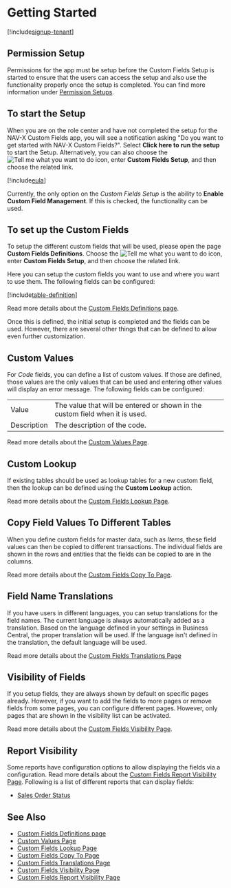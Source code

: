 # Getting Started

[!include[signup-tenant](includes/signup-tenant.md)]

## Permission Setup

Permissions for the app must be setup before the Custom Fields Setup is started to ensure that the users can access the setup and also use the functionality properly once the setup is completed. You can find more information under [Permission Setups](permission-setups.md).

## To start the Setup

When you are on the role center and have not completed the setup for the NAV-X Custom Fields app, you will see a notification asking "Do you want to get started with NAV-X Custom Fields?". Select **Click here to run the setup** to start the Setup. Alternatively, you can also choose the ![Tell me what you want to do](/images/magnifying-glass.gif) icon, enter **Custom Fields Setup**, and then choose the related link.

[!include[eula](../includes/eula.md)]

Currently, the only option on the *Custom Fields Setup* is the ability to **Enable Custom Field Management**. If this is checked, the functionality can be used.

## To set up the Custom Fields

To setup the different custom fields that will be used, please open the page **Custom Fields Definitions**. Choose the ![Tell me what you want to do](/images/magnifying-glass.gif) icon, enter **Custom Fields Setup**, and then choose the related link.

Here you can setup the custom fields you want to use and where you want to use them. The following fields can be configured:

[!include[table-definition](includes/table-definition.md)]

Read more details about the [Custom Fields Definitions page](page-customfield-definitions.md).

Once this is defined, the initial setup is completed and the fields can be used. However, there are several other things that can be defined to allow even further customization.

## Custom Values

For *Code* fields, you can define a list of custom values. If those are defined, those values are the only values that can be used and entering other values will display an error message. The following fields can be configured:

| | |
|-|-|
| Value | The value that will be entered or shown in the custom field when it is used. |
| Description | The description of the code. |

Read more details about the [Custom Values Page](page-customfield-custom-values.md).

## Custom Lookup

If existing tables should be used as lookup tables for a new custom field, then the lookup can be defined using the **Custom Lookup** action.

Read more details about the [Custom Fields Lookup Page](page-customfield-lookup.md).

## Copy Field Values To Different Tables

When you define custom fields for master data, such as *Items*, these field values can then be copied to different transactions. The individual fields are shown in the rows and entities that the fields can be copied to are in the columns.

Read more details about the [Custom Fields Copy To Page](page-customfield-copy-to.md).

## Field Name Translations

If you have users in different languages, you can setup translations for the field names. The current language is always automatically added as a translation. Based on the language defined in your settings in Business Central, the proper translation will be used. If the language isn't defined in the translation, the default language will be used.

Read more details about the [Custom Fields Translations Page](page-customfield-translations.md)

## Visibility of Fields

If you setup fields, they are always shown by default on specific pages already. However, if you want to add the fields to more pages or remove fields from some pages, you can configure different pages. However, only pages that are shown in the visibility list can be activated.

Read more details about the [Custom Fields Visibility Page](page-customfield-visibility.md).

## Report Visibility

Some reports have configuration options to allow displaying the fields via a configuration. Read more details about the [Custom Fields Report Visibility Page](page-customfield-report-visibility.md). Following is a list of different reports that can display fields:

- [Sales Order Status](report-sales-order-status.md)

## See Also

- [Custom Fields Definitions page](page-customfield-definitions.md)
- [Custom Values Page](page-customfield-custom-values.md)
- [Custom Fields Lookup Page](page-customfield-lookup.md)
- [Custom Fields Copy To Page](page-customfield-copy-to.md)
- [Custom Fields Translations Page](page-customfield-translations.md)
- [Custom Fields Visibility Page](page-customfield-visibility.md)
- [Custom Fields Report Visibility Page](page-customfield-report-visibility.md)
